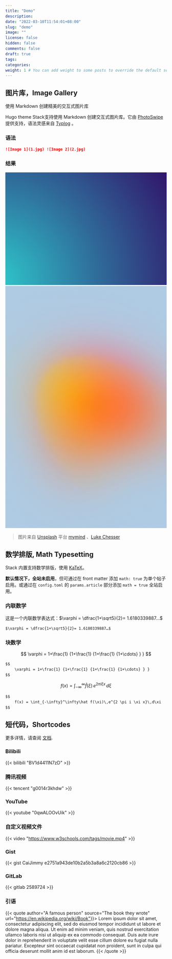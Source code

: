 ```yaml
---
title: "Demo"
description:
date: "2022-03-10T11:54:01+08:00"
slug: "demo"
image: ""
license: false
hidden: false
comments: false
draft: true
tags:
categories:
weight: 1 # You can add weight to some posts to override the default sorting (date descending)
---
```


## 图片库，Image Gallery

使用 Markdown 创建精美的交互式图片库

Hugo theme Stack支持使用 Markdown 创建交互式图片库。它由 [PhotoSwipe](https://photoswipe.com/) 提供支持，语法灵感来自 [Typlog](https://typlog.com/) 。

### 语法

```markdown
![Image 1](1.jpg) ![Image 2](2.jpg)
```

### 结果

![Image 1](1.jpg) ![Image 2](2.jpg)

> 图片来自 [Unsplash](https://unsplash.com/) 平台 [mymind](https://unsplash.com/@mymind) 、[Luke Chesser](https://unsplash.com/@lukechesser)

## 数学排版, Math Typesetting

Stack 内置支持数学排版，使用 [KaTeX](https://katex.org/)。

**默认情况下，全站未启用**，但可通过在 front matter 添加 `math: true` 为单个帖子启用。或通过在 `config.toml` 的 `params.article` 部分添加 `math = true` 全站启用。

### 内联数学

这是一个内联数学表达式：$\varphi = \dfrac{1+\sqrt5}{2}= 1.6180339887…$

```markdown
$\varphi = \dfrac{1+\sqrt5}{2}= 1.6180339887…$
```

### 块数学

$$
    \varphi = 1+\frac{1} {1+\frac{1} {1+\frac{1} {1+\cdots} } }
$$

```markdown
$$
    \varphi = 1+\frac{1} {1+\frac{1} {1+\frac{1} {1+\cdots} } }
$$
```

$$
    f(x) = \int_{-\infty}^\infty\hat f(\xi)\,e^{2 \pi i \xi x}\,d\xi
$$

```markdown
$$
    f(x) = \int_{-\infty}^\infty\hat f(\xi)\,e^{2 \pi i \xi x}\,d\xi
$$
```

## 短代码，Shortcodes

更多详情，请查阅 [文档](https://stack.jimmycai.com/writing/shortcodes).

### Bilibili

{{< bilibili "BV1d4411N7zD" >}}

### 腾讯视频

{{< tencent "g0014r3khdw" >}}

### YouTube

{{< youtube "0qwALOOvUik" >}}

### 自定义视频文件

{{< video "<https://www.w3schools.com/tags/movie.mp4>" >}}

### Gist

{{< gist CaiJimmy e2751a943de10b2a5b3a8a6c2120cb86 >}}

### GitLab

{{< gitlab 2589724 >}}

### 引语

{{< quote author="A famous person" source="The book they wrote" url="<https://en.wikipedia.org/wiki/Book">}}>
Lorem ipsum dolor sit amet, consectetur adipiscing elit, sed do eiusmod tempor incididunt ut labore et dolore magna aliqua. Ut enim ad minim veniam, quis nostrud exercitation ullamco laboris nisi ut aliquip ex ea commodo consequat. Duis aute irure dolor in reprehenderit in voluptate velit esse cillum dolore eu fugiat nulla pariatur. Excepteur sint occaecat cupidatat non proident, sunt in culpa qui officia deserunt mollit anim id est laborum.
{{< /quote >}}
